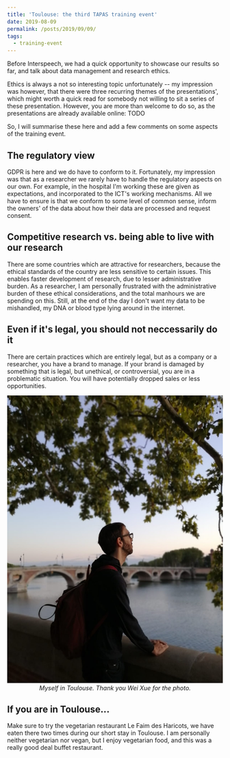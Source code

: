 ```yaml
---
title: 'Toulouse: the third TAPAS training event'
date: 2019-08-09
permalink: /posts/2019/09/09/
tags:
  - training-event
---
```


Before Interspeech, we had a quick opportunity to showcase our results so far, and talk about data management
and research ethics.

Ethics is always a not so interesting topic unfortunately -- my impression was however, that there were three
recurring themes of the presentations', which might worth a quick read for somebody not willing to sit a series of
these presentation. However, you are more than welcome to do so, as the presentations are already available  online: TODO

So, I will summarise these here and add a few comments on some aspects of the training event.

## The regulatory view

GDPR is here and we do have to conform to it. Fortunately, my impression was that as a
researcher we rarely have to handle the regulatory aspects on our own. For example, in the hospital I'm working these are given as
expectations, and incorporated to the ICT's working mechanisms. All we have to ensure is that we conform to some level of
common sense, inform the owners' of the data about how their data are processed and request consent.

## Competitive research vs. being able to live with our research

There are some countries which are attractive for researchers, because the ethical standards of the country are less sensitive to
certain issues. This enables faster development of research, due to lesser administrative burden. As a researcher, I am personally
frustrated with the administrative burden of these ethical considerations, and the total manhours we are spending on this. Still, at 
the end of the day I don't want my data to be mishandled, my DNA or blood type lying around in the internet.

## Even if it's legal, you should not neccessarily do it

There are certain practices which are entirely legal, but as a company or a researcher, you have a brand to manage. If your brand is
damaged by something that is legal, but unethical, or controversial, you are in a problematic situation. You will have potentially dropped
sales or less opportunities.

<center>
<img src="/images/te3.jpg" />
<br><i>Myself in Toulouse. Thank you Wei Xue for the photo.</i>
</center>


## If you are in Toulouse...

Make sure to try the vegetarian restaurant Le Faim des Haricots, we have eaten there two times during our short stay in Toulouse. I am personally
neither vegetarian nor vegan, but I enjoy vegetarian food, and this was a really good deal buffet restaurant. 

